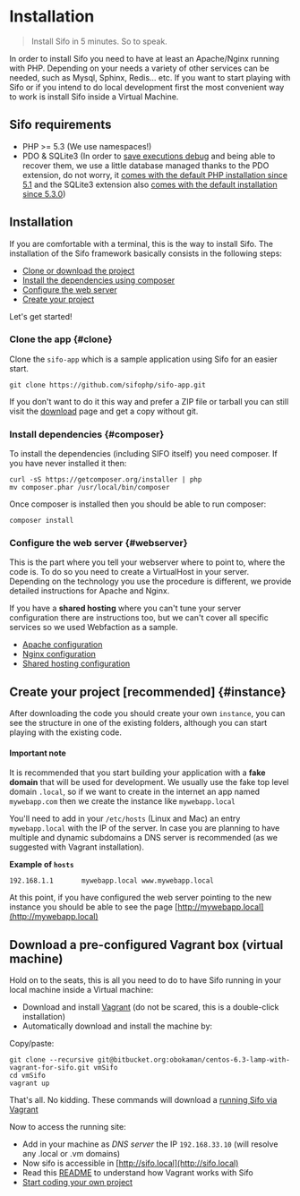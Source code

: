 Installation
============
> Install Sifo in 5 minutes. So to speak.

In order to install Sifo you need to have at least an Apache/Nginx running with PHP. Depending on your needs
a variety of other services can be needed, such as Mysql, Sphinx, Redis... etc. If you want to start playing
with Sifo or if you intend to do local development first the most convenient way to work is install Sifo inside
a Virtual Machine.

## Sifo requirements
* PHP >= 5.3 (We use namespaces!)
* PDO & SQLite3 (In order to [save executions debug](/API/Debug) and being able to recover them, we use a little database managed thanks to the PDO extension, do not worry, it [comes with the default PHP installation since 5.1](http://php.net/manual/en/intro.pdo.php) and the SQLite3 extension also [comes with the default installation since 5.3.0](http://php.net/manual/en/sqlite3.installation.php))

## Installation

If you are comfortable with a terminal, this is the way to install Sifo. The installation of the Sifo framework basically consists in the following steps:

 * [Clone or download the project](#clone)
 * [Install the dependencies using composer](#composer)
 * [Configure the web server](#webserver)
 * [Create your project](#instance)

Let's get started!

### Clone the app {#clone}
Clone the `sifo-app` which is a sample application using Sifo for an easier start.

    git clone https://github.com/sifophp/sifo-app.git

If you don't want to do it this way and prefer a ZIP file or tarball you can still visit the [download](/download) page and get a copy without git.


### Install dependencies {#composer}
To install the dependencies (including SIFO itself) you need composer. If you have never installed it then:

	curl -sS https://getcomposer.org/installer | php
	mv composer.phar /usr/local/bin/composer
	
Once composer is installed then you should be able to run composer:

	composer install


### Configure the web server {#webserver}

This is the part where you tell your webserver where to point to, where the code is. To do so you need to create a VirtualHost in your server.
Depending on the technology you use the procedure is different, we provide detailed instructions for Apache and Nginx.

If you have a **shared hosting** where you can't tune your server configuration there are instructions too, but we can't
cover all specific services so we used Webfaction as a sample.

* [Apache configuration](/installation/apache-virtualhosts)
* [Nginx configuration](/installation/nginx-virtualhosts)
* [Shared hosting configuration](/installation/shared-hosting-webfaction)

## Create your project [recommended] {#instance}
After downloading the code you should create your own `instance`, you can see the structure in one of the existing folders, although you can start playing with the existing code.

#### Important note
It is recommended that you start building your application with a **fake domain** that will be used for development.
We usually use the fake top level domain `.local`, so if we want to create in the internet an app named `mywebapp.com` then
we create the instance like `mywebapp.local`

You'll need to add in your `/etc/hosts` (Linux and Mac) an entry `mywebapp.local` with the IP of the server. In case you
are planning to have multiple and dynamic subdomains a DNS server is recommended (as we suggested with Vagrant installation).

**Example of `hosts`**

    192.168.1.1       mywebapp.local www.mywebapp.local

At this point, if you have configured the web server pointing to the new instance you should be able to see the page
[http://mywebapp.local](http://mywebapp.local)

## Download a pre-configured Vagrant box (virtual machine)
Hold on to the seats, this is all you need to do to have Sifo running in your local machine inside a Virtual machine:

* Download and install [Vagrant](http://www.vagrantup.com/) (do not be scared, this is a double-click installation)
* Automatically download and install the machine by:

Copy/paste:

	git clone --recursive git@bitbucket.org:obokaman/centos-6.3-lamp-with-vagrant-for-sifo.git vmSifo
	cd vmSifo
	vagrant up

That's all. No kidding. These commands will download a [running Sifo via Vagrant](https://bitbucket.org/obokaman/centos-6.3-lamp-with-vagrant-for-sifo)

Now to access the running site:

* Add in your machine as *DNS server* the IP `192.168.33.10` (will resolve any .local or .vm domains)
* Now sifo is accessible in [http://sifo.local](http://sifo.local)
* Read this [README](https://bitbucket.org/obokaman/centos-6.3-lamp-with-vagrant-for-sifo) to understand how Vagrant works with Sifo
* [Start coding your own project](#instance)